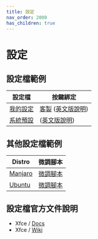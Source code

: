 ```yaml
---
title: 設定
nav_order: 2000
has_children: true
---
```


# 設定


## 設定檔範例

| 設定檔 | 按鍵綁定 |
| --- | --- |
| [我的設定](https://github.com/samwhelp/note-about-xfce/blob/gh-pages/_demo/config/xfce-config/main/config/xfce4) | [客製](https://samwhelp.github.io/note-about-xfce/read/config/keybind.html) ([英文版說明](https://github.com/samwhelp/note-about-xfce/blob/gh-pages/_demo/config/xfce-config/main/spec-keybind.md)) |
| [系統預設](https://github.com/samwhelp/note-about-xfce/blob/gh-pages/_demo/config/xfce-config/default/config/xfce4) | ([英文版說明](https://docs.xfce.org/)) |


## 其他設定檔範例

| Distro | 微調腳本 |
| --- | --- |
| [Manjaro](https://samwhelp.github.io/note-about-manjaro/read/adjustment/de/xfce.html) | [微調腳本](https://github.com/samwhelp/note-about-manjaro/tree/gh-pages/_demo/adjustment/de/xfce) |
| [Ubuntu](https://samwhelp.github.io/note-about-ubuntu/read/adjustment/de/xfce.html) | [微調腳本](https://github.com/samwhelp/note-about-ubuntu/tree/gh-pages/_demo/adjustment/de/xfce) |


## 設定檔官方文件說明

* Xfce / [Docs](https://docs.xfce.org/)
* Xfce / [Wiki](https://wiki.xfce.org/)
